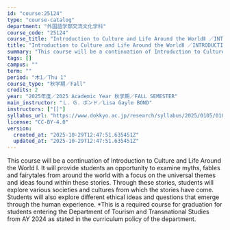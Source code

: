 ```yaml
---
id: "course:25124"
type: "course-catalog"
department: "外国語学部交流文化学科"
course_code: "25124"
course_title: "Introduction to Culture and Life Around the WorldⅡ ／INTRODUCTION TO CULTURE AND LIFE AROUND THE WORLD II"
title: "Introduction to Culture and Life Around the WorldⅡ ／INTRODUCTION TO CULTURE AND LIFE AROUND THE WORLD II"
summary: "This course will be a continuation of Introduction to Culture and Life Around the World I. It will provide students an o…"
tags: []
campus: ""
term: ""
period: "木1／Thu 1"
course_type: "秋学期／Fall"
credits: 2
year: "2025年度／2025 Academic Year 秋学期／FALL SEMESTER"
main_instructor: "Ｌ．Ｇ．ボンド／Lisa Gayle BOND"
instructors: ["[]"]
syllabus_url: "https://www.dokkyo.ac.jp/research/syllabus/2025/0105/0105_25124_ja_JP.html"
license: "CC-BY-4.0"
version:
  created_at: "2025-10-29T12:47:51.635451Z"
  updated_at: "2025-10-29T12:47:51.635451Z"
---
```

This course will be a continuation of Introduction to Culture and Life Around the World I. It will provide students an opportunity to examine myths, fables and fairytales from around the world with a focus on the universal themes and ideas found within these stories. Through these stories, students will explore various societies and cultures from which the stories have come. Students will also explore different ethical ideas and questions that emerge through the human experience. *This is a required course for graduation for students entering the Department of Tourism and Transnational Studies from AY 2024 as stated in the curriculum policy of the department.
